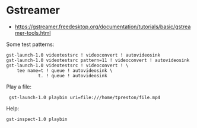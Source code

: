 # Gstreamer
- https://gstreamer.freedesktop.org/documentation/tutorials/basic/gstreamer-tools.html

Some test patterns:

    gst-launch-1.0 videotestsrc ! videoconvert ! autovideosink
    gst-launch-1.0 videotestsrc pattern=11 ! videoconvert ! autovideosink
    gst-launch-1.0 videotestsrc ! videoconvert ! \
        tee name=t ! queue ! autovideosink \
                t. ! queue ! autovideosink

Play a file:

     gst-launch-1.0 playbin uri=file:///home/tpreston/file.mp4

Help:

    gst-inspect-1.0 playbin
